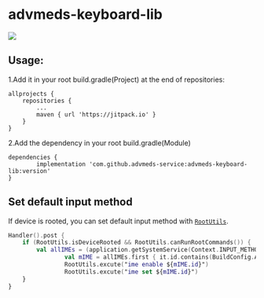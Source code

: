 # advmeds-keyboard-lib

[![](https://jitpack.io/v/advmeds-service/advmeds-keyboard-lib.svg)](https://jitpack.io/#advmeds-service/advmeds-keyboard-lib)

## Usage:

1.Add it in your root build.gradle(Project) at the end of repositories:

    allprojects {
	    repositories {
		    ...
		    maven { url 'https://jitpack.io' }
        }
    }
    
2.Add the dependency in your root build.gradle(Module)

	dependencies {
	        implementation 'com.github.advmeds-service:advmeds-keyboard-lib:version'
	}

## Set default input method

If device is rooted, you can set default input method with [`RootUtils`](https://github.com/advmeds-service/advmeds-keyboard-lib/blob/master/app/src/main/java/com/advmeds/customkeyboard/RootUtils.kt).

```kotlin
Handler().post {
	if (RootUtils.isDeviceRooted && RootUtils.canRunRootCommands()) {
		val allIMEs = (application.getSystemService(Context.INPUT_METHOD_SERVICE) as InputMethodManager).inputMethodList
                val mIME = allIMEs.first { it.id.contains(BuildConfig.APPLICATION_ID) && it.id.contains(MyInputMethodService::class.java.simpleName) }
                RootUtils.excute("ime enable ${mIME.id}")
                RootUtils.excute("ime set ${mIME.id}")
	}
}
```
